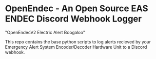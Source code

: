 # OpenEndec - An Open Source EAS ENDEC Discord Webhook Logger
"OpenEndecV2 Electric Alert Boogaloo"

This repo contains the base python scripts to log alerts recieved by your Emergency Alert System Encoder/Decoder Hardware Unit to a Discord webhook.

